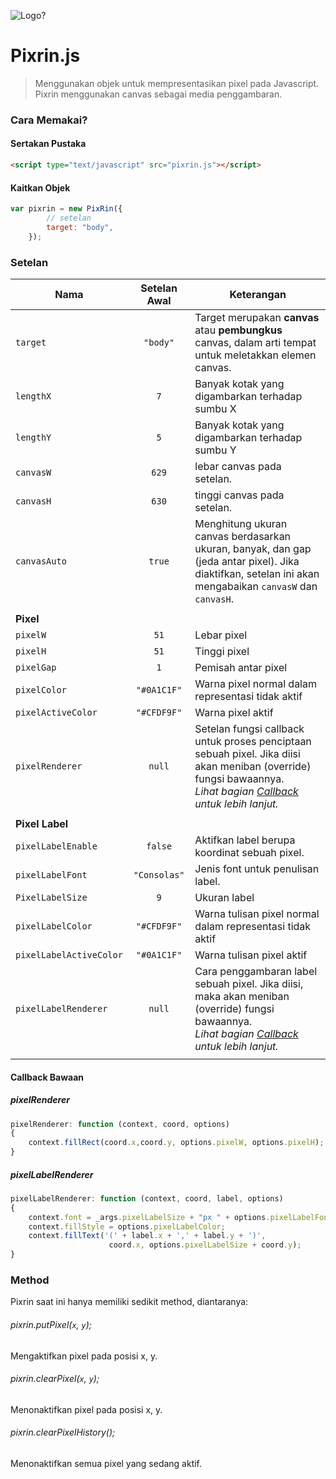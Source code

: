 ![Logo?](https://raw.githubusercontent.com/dinugr/pixrin/master/canvas.png?style=centerme)

# Pixrin.js

> Menggunakan objek untuk mempresentasikan pixel pada Javascript. Pixrin menggunakan canvas sebagai media penggambaran.

### Cara Memakai? 

#### Sertakan Pustaka
```html
<script type="text/javascript" src="pixrin.js"></script>
```
#### Kaitkan Objek
```javascript
var pixrin = new PixRin({
        // setelan
        target: "body",
    });
```

### Setelan

| Nama               | Setelan Awal | Keterangan                                        |
| --------------------- | :-----------: | ------------------------------------------------------------ |
| `target`              |    `"body"`   | Target merupakan **canvas** atau **pembungkus** canvas, dalam arti tempat untuk meletakkan elemen canvas. |
| `lengthX`             |       `7`       | Banyak kotak yang digambarkan terhadap sumbu X               |
| `lengthY`             |       `5`       | Banyak kotak yang digambarkan terhadap sumbu Y               |
| `canvasW`             |      `629`      | lebar canvas pada setelan.                                   |
| `canvasH`             |      `630`      | tinggi canvas pada setelan.                                  |
| `canvasAuto`          |     `true`    | Menghitung ukuran canvas berdasarkan ukuran, banyak, dan gap (jeda antar pixel). Jika diaktifkan, setelan ini akan mengabaikan `canvasW` dan `canvasH`. |
|                       |               |                                                              |
| **Pixel**     |               |                                                              |
| `pixelW`              |      `51`     | Lebar pixel                                                  |
| `pixelH`              |      `51`     | Tinggi pixel                                                 |
| `pixelGap`            |       `1`       | Pemisah antar pixel                                          |
| `pixelColor`          |   `"#0A1C1F"`   | Warna pixel normal dalam representasi tidak aktif            |
| `pixelActiveColor`    |   `"#CFDF9F"`   | Warna pixel aktif                                            |
| `pixelRenderer`       |     `null`    | Setelan fungsi callback untuk proses penciptaan sebuah pixel. Jika diisi akan meniban (override) fungsi bawaannya. <br />*Lihat bagian [Callback](#pixelrenderer) untuk lebih lanjut.* |
|                       |               |                                                              |
| **Pixel Label** |               |                                                              |
| `pixelLabelEnable`    |     `false`     | Aktifkan label berupa koordinat sebuah pixel.                |
| `pixelLabelFont`      |  `"Consolas"` | Jenis font untuk penulisan label.                            |
| `PixelLabelSize`      |       `9`       | Ukuran label                                                 |
| `pixelLabelColor`     |   `"#CFDF9F"`   | Warna tulisan pixel normal dalam representasi tidak aktif    |
| `pixelLabelActiveColor` |   `"#0A1C1F"`   | Warna tulisan pixel aktif                                    |
| `pixelLabelRenderer`  |     `null`    | Cara penggambaran label sebuah pixel. Jika diisi, maka akan meniban (override) fungsi bawaannya. <br />*Lihat bagian [Callback](#pixellabelrenderer) untuk lebih lanjut.* |
|                       |               |                                                              |
#### Callback Bawaan
##### pixelRenderer
```javascript
pixelRenderer: function (context, coord, options)
{
    context.fillRect(coord.x,coord.y, options.pixelW, options.pixelH);
}
```

##### pixelLabelRenderer
```javascript
pixelLabelRenderer: function (context, coord, label, options)
{
    context.font = _args.pixelLabelSize + "px " + options.pixelLabelFont;
    context.fillStyle = options.pixelLabelColor;
    context.fillText('(' + label.x + ',' + label.y + ')', 
                      coord.x, options.pixelLabelSize + coord.y);
}
```

### Method

Pixrin saat ini hanya memiliki sedikit method, diantaranya:

###### pixrin.putPixel(`x`, `y`);

Mengaktifkan pixel pada posisi x, y. 

###### pixrin.clearPixel(`x`,  `y`);

Menonaktifkan pixel pada posisi x, y.

###### pixrin.clearPixelHistory();

Menonaktifkan semua pixel yang sedang aktif.

